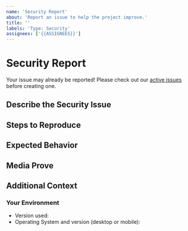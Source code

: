 ```yaml
---
name: 'Security Report'
about: 'Report an issue to help the project improve.'
title: ''
labels: 'Type: Security'
assignees: ['{{ASSIGNEES}}']
---
```


<!--

Oh, hi there! 😄

To expedite issue processing, please search open and closed issues before submitting a new one.
Please read our Rules of Conduct at this repository's `.github/CODE_OF_CONDUCT.md`

FIRST OF ALL, read this project's SECURITY.md file. Located in `.github/SECURITY.md`.

READ CAREFULLY IF YOUR ISSUE REPORT CONTAINS SENSIBLE OR PRIVATE DATA:
(data that might be leaked or subtracted from our servers due to this
security issue).

If this security report (or the guide on how to "identify the security bug") includes
certain personal information or involves personal identifiable data, or you believe
that the data that you might leak by exposing the way on how to attack the project
could be considered as a data leak or could violate the privacy of any kind of
data or sensible data, please do not post it here and directly email the developer:
(jgracia9988@gmail.com). You should post the issue with the least amount of
sensible or private data as possible to help us manage the security issue, and
with the extra data sent from your email to the developer (if any), we will deeply
analyze and try to fix it as fast as possible.

If you are in doubt about the data that you might post here (screenshots or media
also, count as data), please directly email us.

The data that must NOT be posted here:

* Legal and/or full names
* Names or usernames combined with other identifiers like phone numbers or email addresses
* Health or financial information (including insurance information, social security numbers, etc.)
* Information about political or religious affiliations
* Information about race, ethnicity, sexual orientation, gender, or other identifying information that could be used for discriminatory purposes

-->

# Security Report

Your issue may already be reported!
Please check out our [active issues](https://github.com/{{REPOSITORY}}/issues) before creating one.

## Describe the Security Issue

<!--
A clear and concise description of the security issue
-->

## Steps to Reproduce

<!--
e.g.:
  1. Navigate to x
  2. Go to...
  3. See error
-->

## Expected Behavior

<!--
A clear and concise description of the expected behavior
-->

## Media Prove

<!--
If applicable, provide screenshots, videos and/or code snippets
-->

## Additional Context

<!--
Any other extra context or information
-->

### Your Environment

<!--
Include as many relevant details about the environment you experienced the bug in
-->

- Version used:
- Operating System and version (desktop or mobile):
